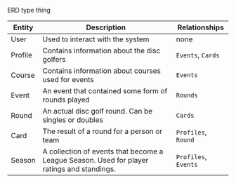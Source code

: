 ERD type thing

| Entity | Description | Relationships |
| ------ | ----------- | ------------- |
| User | Used to interact with the system | none |
| Profile | Contains information about the disc golfers | `Events`, `Cards` |
| Course | Contains information about courses used for events | `Events` |
| Event | An event that contained some form of rounds played | `Rounds` |
| Round | An actual disc golf round. Can be singles or doubles | `Cards` |
| Card | The result of a round for a person or team | `Profiles`, `Round` |
| Season | A collection of events that become a League Season. Used for player ratings and standings. | `Profiles`, `Events` |